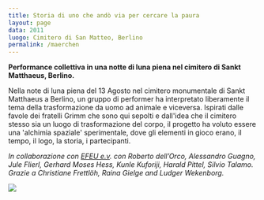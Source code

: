 ```yaml
---
title: Storia di uno che andò via per cercare la paura 
layout: page
data: 2011
luogo: Cimitero di San Matteo, Berlino
permalink: /maerchen
---
```

**Performance collettiva in una notte di luna piena nel cimitero di Sankt Matthaeus, Berlino.**

Nella note di luna piena del 13 Agosto nel cimitero monumentale di Sankt Matthaeus a Berlino, un gruppo di performer ha interpretato liberamente il tema della trasformazione da uomo ad animale e viceversa. Ispirati dalle favole dei fratelli Grimm che sono qui sepolti e dall'idea che il cimitero stesso sia un luogo di trasformazione del corpo, il progetto ha voluto essere una 'alchimia spaziale' sperimentale, dove gli elementi in gioco erano, il tempo, il logo, la storia, i partecipanti.

*In collaborazione con <a class="gold" href="http://www.efeu-ev.de/">_*EFEU e.v*_</a>.
con Roberto dell’Orco, Alessandro Guagno, Jule Flierl, Gerhard Moses Hess, Kunle Kuforiji, Harald Pittel, Silvio Talamo.
Grazie a Christiane Frettlöh, Raina Gielge and Ludger Wekenborg.*

<a href="/assets/images/maerchen/05-maerchen_von_einem.jpg">
<a href="/assets/images/maerchen/04-maerchen_von_einem.jpg">
<a href="/assets/images/maerchen/03-maerchen_von_einem.jpg">
<a href="/assets/images/maerchen/02-maerchen_von_einem.jpg">
<a href="/assets/images/maerchen/01-maerchen_von_einem.jpg">
<img src="/assets/images/maerchen/01-maerchen_von_einem.jpg"></a>

